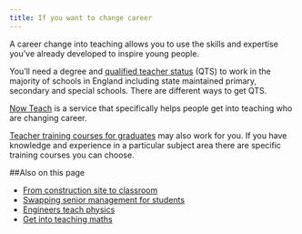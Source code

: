 ```yaml
---
title: If you want to change career
---
```


A career change into teaching allows you to use the skills and expertise you’ve already developed to inspire young people.

You’ll need a degree and [qualified teacher status](/what-is-qts) (QTS) to work in the majority of schools in England including state maintained primary, secondary and special schools. There are different ways to get QTS.

[Now Teach](https://nowteach.org.uk/) is a service that specifically helps people get into teaching who are changing career.

[Teacher training courses for graduates](https://nowteach.org.uk/) may also work for you. If you have knowledge and experience in a particular subject area there are specific training courses you can choose.



##Also on this page

- [From construction site to classroom](https://nowteach.org.uk/)
- [Swapping senior management for students](https://nowteach.org.uk/)
- [Engineers teach physics](https://nowteach.org.uk/)
- [Get into teaching maths](https://nowteach.org.uk/)


